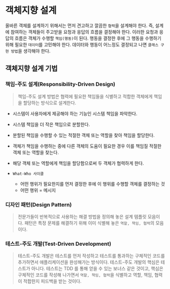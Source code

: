 # 객체지향 설계

올바른 객체를 설계하기 위해서는 먼저 견고하고 깔끔한 `협력`을 설계해야 한다. 즉, 설계에 참여하는 객체들이 주고받을 요청과 응답의 흐름을 결정해야 한다.
이러한 요청과 응답의 흐름은 객체가 수행할 `책임(행동)`이 된다. 행동을 결정한 후에 그 행동을 수행하기 위해 필요한 `데이터`를 고민해야 한다.
데이터와 행동이 어느정도 결정되고 나면 `클래스 구현 방법`을 생각해야 한다.

## 객체지향 설계 기법

### 책임-주도 설계(Responsibility-Driven Design) 

> 책임-주도 설계 방법은 협력에 필요한 책임들을 식별하고 적합한 객체에게 책임을 할당하는 방식으로 설계한다.

- 시스템이 사용자에게 제공해야 하는 기능인 시스템 책임을 파악한다.
- 시스템 책임을 더 작은 책임으로 분할한다.
- 분할된 책임을 수행할 수 있는 적절한 객체 또는 역할을 찾아 책임을 할당한다.
- 객체가 책임을 수행하는 중에 다른 객체의 도움이 필요한 경우 이를 책임질 적절한 객체 또는 역할을 찾는다.
- 해당 객체 또는 역할에게 책임을 할당함으로써 두 객체가 협력하게 한다.

- `What-Who 사이클`
  - 어떤 행위가 필요한지를 먼저 결정한 후에 이 행위를 수행할 객체를 결정하는 것
  - 어떤 행위 = 메시지

### 디자인 패턴(Design Pattern)

> 전문가들이 반복적으로 사용하는 해결 방법을 정의해 놓은 설계 템플릿 모음이다. 패턴은 특정 문제를 해결하기 위해 이미 식별해 놓은 `역할, 책임, 협력`의 모음이다.

### 테스트-주도 개발(Test-Driven Development)

> 테스트-주도 개발은 테스트를 먼저 작성하고 테스트를 통과하는 구체적인 코드를 추가하면서 애플리케이션을 완성해가는 방식이다. 테스트-주도 개발의 핵심은 테스트가 아니다.
테스트는 TDD 를 통해 얻을 수 있는 보너스 같은 것이고, 핵심은 구체적인 코드를 작성해 나가면서 `역할, 책임, 협력`을 식별하고 역할, 책임, 협력이 적합한지 피드백을 받는 것이다.

